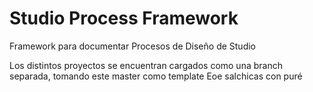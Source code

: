 # Studio Process Framework
Framework para documentar Procesos de Diseño de Studio

Los distintos proyectos se encuentran cargados como una branch separada, tomando este master como template
Eoe salchicas con puré
